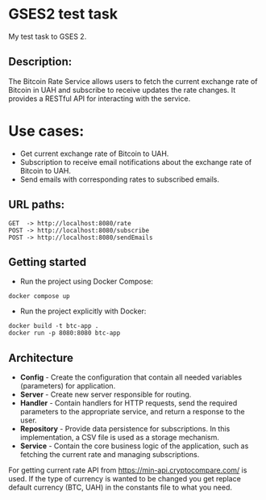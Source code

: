 # GSES2 test task
My test task to GSES 2.

## Description:
The Bitcoin Rate Service allows users to fetch the current exchange rate of Bitcoin in UAH and subscribe to receive updates the rate changes. It provides a RESTful API for interacting with the service.
# Use cases:
* Get current exchange rate of Bitcoin to UAH.
* Subscription to receive email notifications about the exchange rate of Bitcoin to UAH.
* Send emails with corresponding rates to subscribed emails.

## URL paths:
```
GET  -> http://localhost:8080/rate
POST -> http://localhost:8080/subscribe             
POST -> http://localhost:8080/sendEmails
```
## Getting started
* Run the project using Docker Compose:
```
docker compose up
```
* Run the project explicitly with Docker:
```
docker build -t btc-app .
docker run -p 8080:8080 btc-app
```
## Architecture
* **Config** -  Create the configuration that contain all needed variables (parameters) for application.
* **Server** -  Create new server responsible for routing.
* **Handler**  - Contain handlers for HTTP requests, send the required parameters to the appropriate service, and return a response to the user.
* **Repository** - Provide data persistence for subscriptions. In this implementation, a CSV file is used as a storage mechanism.
* **Service** - Contain the core business logic of the application, such as fetching the current rate and managing subscriptions.

For getting current rate API from https://min-api.cryptocompare.com/ is used.
If the type of currency is wanted to be changed you get replace default currency (BTC, UAH) in the constants file to what you need.


 
